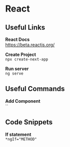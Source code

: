 # React

## Useful Links  
**React Docs**  
https://beta.reactjs.org/  

**Create Project**  
`npx create-next-app`  

**Run server**  
`ng serve`  

## Useful Commands
**Add Component**  
``  

## Code Snippets  
**If statement**  
`*ngIf="METHOD"`  
